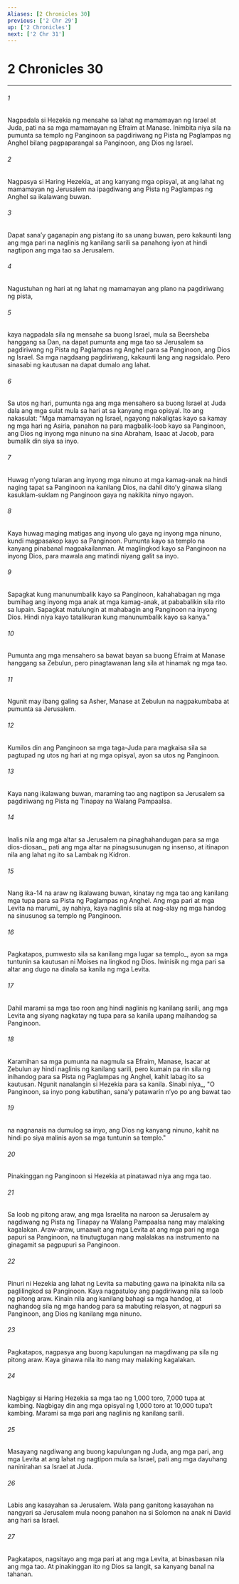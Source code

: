 ```yaml
---
Aliases: [2 Chronicles 30]
previous: ['2 Chr 29']
up: ['2 Chronicles']
next: ['2 Chr 31']
---
```

# 2 Chronicles 30

***






















###### 1 










Nagpadala si Hezekia ng mensahe sa lahat ng mamamayan ng Israel at Juda, pati na sa mga mamamayan ng Efraim at Manase. Inimbita niya sila na pumunta sa templo ng Panginoon sa pagdiriwang ng Pista ng Paglampas ng Anghel bilang pagpaparangal sa Panginoon, ang Dios ng Israel. 





















###### 2 










Nagpasya si Haring Hezekia_ at ang kanyang mga opisyal, at ang lahat ng mamamayan ng Jerusalem na ipagdiwang ang Pista ng Paglampas ng Anghel sa ikalawang buwan. 





















###### 3 










Dapat sanaʼy gaganapin ang pistang ito sa unang buwan, pero kakaunti lang ang mga pari na naglinis ng kanilang sarili sa panahong iyon at hindi nagtipon ang mga tao sa Jerusalem. 





















###### 4 










Nagustuhan ng hari at ng lahat ng mamamayan ang plano na pagdiriwang ng pista, 





















###### 5 










kaya nagpadala sila ng mensahe sa buong Israel, mula sa Beersheba hanggang sa Dan, na dapat pumunta ang mga tao sa Jerusalem sa pagdiriwang ng Pista ng Paglampas ng Anghel para sa Panginoon, ang Dios ng Israel. Sa mga nagdaang pagdiriwang, kakaunti lang ang nagsidalo. Pero sinasabi ng kautusan na dapat dumalo ang lahat. 





















###### 6 










Sa utos ng hari, pumunta nga ang mga mensahero sa buong Israel at Juda dala ang mga sulat mula sa hari at sa kanyang mga opisyal. Ito ang nakasulat: "Mga mamamayan ng Israel, ngayong nakaligtas kayo sa kamay ng mga hari ng Asiria, panahon na para magbalik-loob kayo sa Panginoon, ang Dios ng inyong mga ninuno na sina Abraham, Isaac at Jacob, para bumalik din siya sa inyo. 





















###### 7 










Huwag nʼyong tularan ang inyong mga ninuno at mga kamag-anak na hindi naging tapat sa Panginoon na kanilang Dios, na dahil ditoʼy ginawa silang kasuklam-suklam ng Panginoon gaya ng nakikita ninyo ngayon. 





















###### 8 










Kaya huwag maging matigas ang inyong ulo gaya ng inyong mga ninuno, kundi magpasakop kayo sa Panginoon. Pumunta kayo sa templo na kanyang pinabanal magpakailanman. At maglingkod kayo sa Panginoon na inyong Dios, para mawala ang matindi niyang galit sa inyo. 





















###### 9 










Sapagkat kung manunumbalik kayo sa Panginoon, kahahabagan ng mga bumihag ang inyong mga anak at mga kamag-anak, at pababalikin sila rito sa lupain. Sapagkat matulungin at mahabagin ang Panginoon na inyong Dios. Hindi niya kayo tatalikuran kung manunumbalik kayo sa kanya." 





















###### 10 










Pumunta ang mga mensahero sa bawat bayan sa buong Efraim at Manase hanggang sa Zebulun, pero pinagtawanan lang sila at hinamak ng mga tao. 





















###### 11 










Ngunit may ibang galing sa Asher, Manase at Zebulun na nagpakumbaba at pumunta sa Jerusalem. 





















###### 12 










Kumilos din ang Panginoon sa mga taga-Juda para magkaisa sila sa pagtupad ng utos ng hari at ng mga opisyal, ayon sa utos ng Panginoon. 





















###### 13 










Kaya nang ikalawang buwan, maraming tao ang nagtipon sa Jerusalem sa pagdiriwang ng Pista ng Tinapay na Walang Pampaalsa. 





















###### 14 










Inalis nila ang mga altar sa Jerusalem na pinaghahandugan para sa mga dios-diosan_, pati ang mga altar na pinagsusunugan ng insenso, at itinapon nila ang lahat ng ito sa Lambak ng Kidron. 





















###### 15 










Nang ika-14 na araw ng ikalawang buwan, kinatay ng mga tao ang kanilang mga tupa para sa Pista ng Paglampas ng Anghel. Ang mga pari at mga Levita na marumi_ ay nahiya, kaya naglinis sila at nag-alay ng mga handog na sinusunog sa templo ng Panginoon. 





















###### 16 










Pagkatapos, pumwesto sila sa kanilang mga lugar sa templo_, ayon sa mga tuntunin sa kautusan ni Moises na lingkod ng Dios. Iwinisik ng mga pari sa altar ang dugo na dinala sa kanila ng mga Levita. 





















###### 17 










Dahil marami sa mga tao roon ang hindi naglinis ng kanilang sarili, ang mga Levita ang siyang nagkatay ng tupa para sa kanila upang maihandog sa Panginoon. 





















###### 18 










Karamihan sa mga pumunta na nagmula sa Efraim, Manase, Isacar at Zebulun ay hindi naglinis ng kanilang sarili, pero kumain pa rin sila ng inihandog para sa Pista ng Paglampas ng Anghel, kahit labag ito sa kautusan. Ngunit nanalangin si Hezekia para sa kanila. Sinabi niya_, "O Panginoon, sa inyo pong kabutihan, sanaʼy patawarin nʼyo po ang bawat tao 





















###### 19 










na nagnanais na dumulog sa inyo, ang Dios ng kanyang ninuno, kahit na hindi po siya malinis ayon sa mga tuntunin sa templo." 





















###### 20 










Pinakinggan ng Panginoon si Hezekia at pinatawad niya ang mga tao. 





















###### 21 










Sa loob ng pitong araw, ang mga Israelita na naroon sa Jerusalem ay nagdiwang ng Pista ng Tinapay na Walang Pampaalsa nang may malaking kagalakan. Araw-araw, umaawit ang mga Levita at ang mga pari ng mga papuri sa Panginoon, na tinutugtugan nang malalakas na instrumento na ginagamit sa pagpupuri sa Panginoon. 





















###### 22 










Pinuri ni Hezekia ang lahat ng Levita sa mabuting gawa na ipinakita nila sa paglilingkod sa Panginoon. Kaya nagpatuloy ang pagdiriwang nila sa loob ng pitong araw. Kinain nila ang kanilang bahagi sa mga handog, at naghandog sila ng mga handog para sa mabuting relasyon, at nagpuri sa Panginoon, ang Dios ng kanilang mga ninuno. 





















###### 23 










Pagkatapos, nagpasya ang buong kapulungan na magdiwang pa sila ng pitong araw. Kaya ginawa nila ito nang may malaking kagalakan. 





















###### 24 










Nagbigay si Haring Hezekia sa mga tao ng 1,000 toro, 7,000 tupa at kambing. Nagbigay din ang mga opisyal ng 1,000 toro at 10,000 tupaʼt kambing. Marami sa mga pari ang naglinis ng kanilang sarili. 





















###### 25 










Masayang nagdiwang ang buong kapulungan ng Juda, ang mga pari, ang mga Levita at ang lahat ng nagtipon mula sa Israel, pati ang mga dayuhang naninirahan sa Israel at Juda. 





















###### 26 










Labis ang kasayahan sa Jerusalem. Wala pang ganitong kasayahan na nangyari sa Jerusalem mula noong panahon na si Solomon na anak ni David ang hari sa Israel. 





















###### 27 










Pagkatapos, nagsitayo ang mga pari at ang mga Levita, at binasbasan nila ang mga tao. At pinakinggan ito ng Dios sa langit, sa kanyang banal na tahanan.

